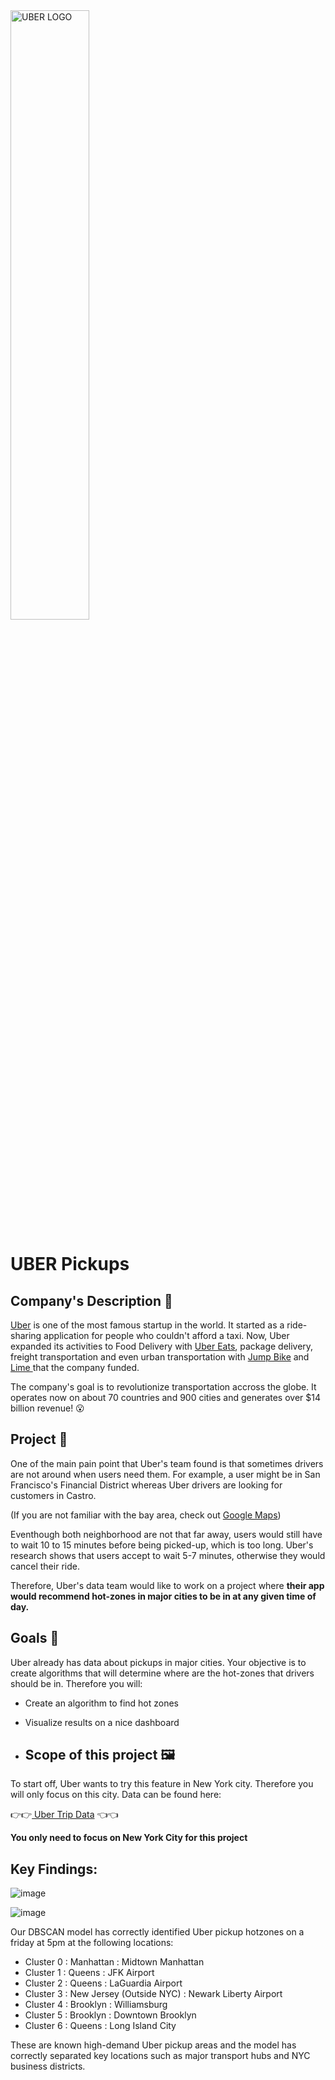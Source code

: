 <img src="https://upload.wikimedia.org/wikipedia/commons/thumb/5/58/Uber_logo_2018.svg/1024px-Uber_logo_2018.svg.png" alt="UBER LOGO" width="50%" />

# UBER Pickups

## Company's Description 📇

<a href="http://uber.com/" target="_blank">Uber</a> is one of the most famous startup in the world. It started as a ride-sharing application for people who couldn't afford a taxi. Now, Uber expanded its activities to Food Delivery with <a href="https://www.ubereats.com/fr-en" target="_blank">Uber Eats</a>, package delivery, freight transportation and even urban transportation with <a href="https://www.uber.com/fr/en/ride/uber-bike/" target="_blank"> Jump Bike</a> and <a href="https://www.li.me/" target="_blank"> Lime </a> that the company funded.


The company's goal is to revolutionize transportation accross the globe. It operates now on about 70 countries and 900 cities and generates over $14 billion revenue! 😮

## Project 🚧

One of the main pain point that Uber's team found is that sometimes drivers are not around when users need them. For example, a user might be in San Francisco's Financial District whereas Uber drivers are looking for customers in Castro.  

(If you are not familiar with the bay area, check out <a href="https://www.google.com/maps/place/San+Francisco,+CA,+USA/@37.7515389,-122.4567213,13.43z/data=!4m5!3m4!1s0x80859a6d00690021:0x4a501367f076adff!8m2!3d37.7749295!4d-122.4194155" target="_blank">Google Maps</a>)

Eventhough both neighborhood are not that far away, users would still have to wait 10 to 15 minutes before being picked-up, which is too long. Uber's research shows that users accept to wait 5-7 minutes, otherwise they would cancel their ride.

Therefore, Uber's data team would like to work on a project where **their app would recommend hot-zones in major cities to be in at any given time of day.** 

## Goals 🎯

Uber already has data about pickups in major cities. Your objective is to create algorithms that will determine where are the hot-zones that drivers should be in. Therefore you will:

* Create an algorithm to find hot zones
* Visualize results on a nice dashboard

* ## Scope of this project 🖼️

To start off, Uber wants to try this feature in New York city. Therefore you will only focus on this city. Data can be found here:

👉👉<a href="https://full-stack-bigdata-datasets.s3.eu-west-3.amazonaws.com/Machine+Learning+non+Supervis%C3%A9/Projects/uber-trip-data.zip" target="_blank"> Uber Trip Data</a> 👈👈

**You only need to focus on New York City for this project**


## Key Findings:

![image](https://github.com/user-attachments/assets/06a58598-2f63-4c53-9774-4d6864ffaeb5)

![image](https://github.com/user-attachments/assets/68f46806-39c6-43e5-9e6d-63d62312c1ff)

Our DBSCAN model has correctly identified Uber pickup hotzones on a friday at 5pm at the following locations:

- Cluster 0 : Manhattan : Midtown Manhattan
- Cluster 1 : Queens : JFK Airport
- Cluster 2 : Queens : LaGuardia Airport 
- Cluster 3 : New Jersey (Outside NYC) : Newark Liberty Airport
- Cluster 4 : Brooklyn : Williamsburg
- Cluster 5 : Brooklyn : Downtown Brooklyn
- Cluster 6 : Queens : Long Island City

These are known high-demand Uber pickup areas and the model has correctly separated key locations such as major transport hubs and NYC business districts.
